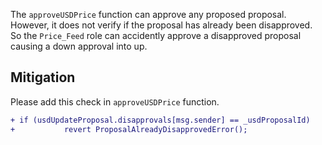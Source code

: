The `approveUSDPrice` function can approve any proposed proposal. However, it does not verify if the proposal has already been disapproved. So the `Price_Feed` role can accidently approve a disapproved proposal causing a down approval into up.

## Mitigation
Please add this check in `approveUSDPrice` function.
```Diff
+ if (usdUpdateProposal.disapprovals[msg.sender] == _usdProposalId)
+           revert ProposalAlreadyDisapprovedError();
```